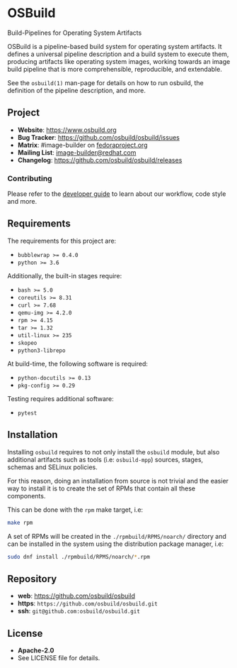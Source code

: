 # OSBuild

Build-Pipelines for Operating System Artifacts

OSBuild is a pipeline-based build system for operating system artifacts. It
defines a universal pipeline description and a build system to execute them,
producing artifacts like operating system images, working towards an image
build pipeline that is more comprehensible, reproducible, and extendable.

See the `osbuild(1)` man-page for details on how to run osbuild, the definition
of the pipeline description, and more.

## Project

 * **Website**: <https://www.osbuild.org>
 * **Bug Tracker**: <https://github.com/osbuild/osbuild/issues>
 * **Matrix**: #image-builder on [fedoraproject.org](https://matrix.to/#/#image-builder:fedoraproject.org)
 * **Mailing List**: image-builder@redhat.com
 * **Changelog**: <https://github.com/osbuild/osbuild/releases>

### Contributing

Please refer to the [developer guide](https://www.osbuild.org/guides/developer-guide/index.html) to learn about our workflow, code style and more.

## Requirements

The requirements for this project are:

 * `bubblewrap >= 0.4.0`
 * `python >= 3.6`

Additionally, the built-in stages require:

 * `bash >= 5.0`
 * `coreutils >= 8.31`
 * `curl >= 7.68`
 * `qemu-img >= 4.2.0`
 * `rpm >= 4.15`
 * `tar >= 1.32`
 * `util-linux >= 235`
 * `skopeo`
 * `python3-librepo`

At build-time, the following software is required:

 * `python-docutils >= 0.13`
 * `pkg-config >= 0.29`

Testing requires additional software:

 * `pytest`

## Installation

Installing `osbuild` requires to not only install the `osbuild` module, but also
additional artifacts such as tools (i.e: `osbuild-mpp`) sources, stages, schemas
and SELinux policies.

For this reason, doing an installation from source is not trivial and the easier
way to install it is to create the set of RPMs that contain all these components.

This can be done with the `rpm` make target, i.e:

```sh
make rpm
```

A set of RPMs will be created in the `./rpmbuild/RPMS/noarch/` directory and can
be installed in the system using the distribution package manager, i.e:

```sh
sudo dnf install ./rpmbuild/RPMS/noarch/*.rpm
```

## Repository

 - **web**:   <https://github.com/osbuild/osbuild>
 - **https**: `https://github.com/osbuild/osbuild.git`
 - **ssh**:   `git@github.com:osbuild/osbuild.git`

## License

 - **Apache-2.0**
 - See LICENSE file for details.
